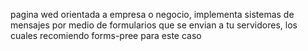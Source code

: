 pagina wed orientada a empresa o negocio, implementa sistemas de mensajes por medio de formularios que se envian a tu servidores, los cuales recomiendo forms-pree para este caso 
